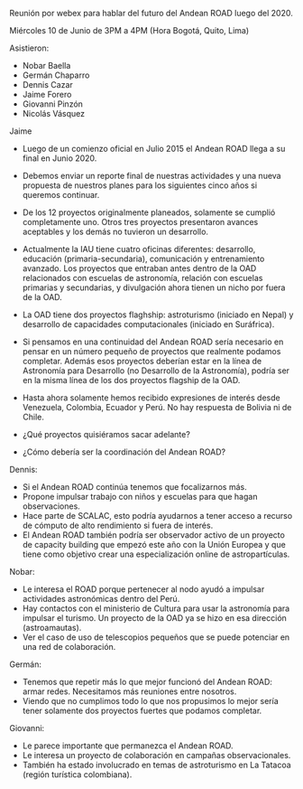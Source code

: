 Reunión por webex para hablar del futuro del Andean ROAD luego del 2020.

Miércoles 10 de Junio de 3PM a 4PM (Hora Bogotá, Quito, Lima)

Asistieron:
- Nobar Baella
- Germán Chaparro
- Dennis Cazar
- Jaime Forero
- Giovanni Pinzón
- Nicolás Vásquez

Jaime 

* Luego de un comienzo oficial en Julio 2015 el Andean ROAD llega a su final en Junio 2020.

* Debemos enviar un reporte final de nuestras actividades y una nueva propuesta de nuestros planes 
para los siguientes cinco años si queremos continuar.

* De los 12 proyectos originalmente planeados, solamente se cumplió completamente uno. Otros tres
proyectos presentaron avances aceptables y los demás no tuvieron un desarrollo.

* Actualmente la IAU tiene cuatro oficinas diferentes: desarrollo, educación (primaria-secundaria), comunicación y entrenamiento avanzado. 
Los proyectos que entraban antes dentro de la OAD relacionados con escuelas de astronomía, relación con escuelas primarias y secundarias, y 
divulgación ahora tienen un nicho por fuera de la OAD.

* La OAD tiene dos proyectos flaghship: astroturismo (iniciado en Nepal) y desarrollo de capacidades computacionales (iniciado en Suráfrica).

* Si pensamos en una continuidad del Andean ROAD sería necesario en pensar en un número pequeño de proyectos que realmente podamos completar.
Además esos proyectos deberían estar en la línea de Astronomía para Desarrollo (no Desarrollo de la Astronomía), podría ser en la misma línea de los
dos proyectos flagship de la OAD.

* Hasta ahora solamente hemos recibido expresiones de interés desde Venezuela, Colombia, Ecuador y Perú. No hay respuesta de Bolivia ni de Chile.

* ¿Qué proyectos quisiéramos sacar adelante?

* ¿Cómo debería ser la coordinación del Andean ROAD?

Dennis:
* Si el Andean ROAD continúa tenemos que focalizarnos más.
* Propone impulsar trabajo con niños y escuelas para que hagan observaciones.
* Hace parte de SCALAC, esto podría ayudarnos a tener acceso a recurso de cómputo de alto rendimiento si fuera de interés.
* El Andean ROAD también podría ser observador activo de un proyecto de capacity building que empezó este año con la Unión Europea y que tiene como objetivo crear una especialización online de astropartículas.

Nobar:
* Le interesa el ROAD porque pertenecer al nodo ayudó a impulsar actividades astronómicas dentro del Perú.
* Hay contactos con el ministerio de Cultura para usar la astronomía para impulsar el turismo. Un proyecto de la OAD ya se hizo en esa dirección (astroamautas).
* Ver el caso de uso de telescopios pequeños que se puede potenciar en una red de colaboración.

Germán:
* Tenemos que repetir más lo que mejor funcionó del Andean ROAD: armar redes. Necesitamos más reuniones entre nosotros.
* Viendo que no cumplimos todo lo que nos propusimos lo mejor sería tener solamente dos proyectos fuertes que podamos completar.



Giovanni:
* Le parece importante que permanezca el Andean ROAD.
* Le interesa un proyecto de colaboración en campañas observacionales.
* También ha estado involucrado en temas de astroturismo en La Tatacoa (región turística colombiana).
